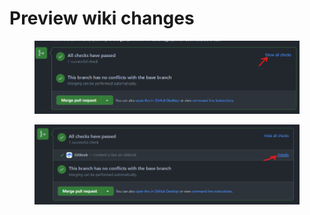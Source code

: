 # Preview wiki changes

<figure><img src="../.gitbook/assets/image (1) (1) (2).png" alt=""><figcaption></figcaption></figure>

<figure><img src="../.gitbook/assets/image (1) (1) (2) (1).png" alt=""><figcaption></figcaption></figure>
